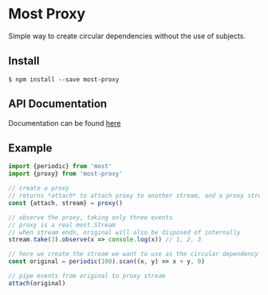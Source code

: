 # Most Proxy

Simple way to create circular dependencies without the use of subjects.

## Install
```shell
$ npm install --save most-proxy
```

## API Documentation

Documentation can be found [here](https://tylors.github.io/most-proxy/doc/index.html)

## Example

```js
import {periodic} from 'most'
import {proxy} from 'most-proxy'

// create a proxy
// returns *attach* to attach proxy to another stream, and a proxy stream *stream*
const {attach, stream} = proxy()

// observe the proxy, taking only three events
// proxy is a real most.Stream
// when stream ends, original will also be disposed of internally
stream.take(3).observe(x => console.log(x)) // 1, 2, 3

// here we create the stream we want to use as the circular dependency
const original = periodic(100).scan((x, y) => x + y, 0)

// pipe events from original to proxy stream
attach(original)
```
